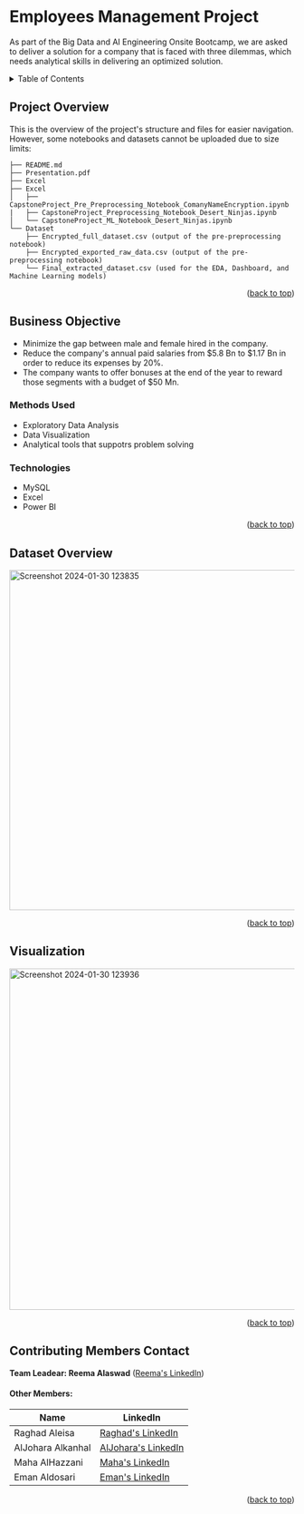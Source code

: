 
# Employees Management Project

As part of the Big Data and AI Engineering Onsite Bootcamp, we are asked to deliver a solution for a company that is faced with three dilemmas, which needs analytical skills in delivering an optimized solution. 


<!-- TABLE OF CONTENTS -->
<details>
  <summary>Table of Contents</summary>
  <ol>
    <li><a href="#project-overview">Project Overview</a></li>
    <li>
    <a href="#business-objective">Business Objective</a>
      <ul>
        <li><a href="#methods-used">Methods Used</a></li>
        <li><a href="#technologies">Technologies</a></li>
      </ul>
    </li>
    <li><a href="#dataset-overview">Dataset Overview</a></li>
    <li><a href="#visualization">Visualization</a></li>
    <li><a href="#contributing-members-contact">Contributing Members Contact</a></li>
  </ol>
</details>

##
## Project Overview

This is the overview of the project's structure and files for easier navigation. However, some notebooks and datasets cannot be uploaded due to size limits:

```
├── README.md
├── Presentation.pdf
├── Excel
├── Excel
│   ├── CapstoneProject_Pre_Preprocessing_Notebook_ComanyNameEncryption.ipynb 
|   ├── CapstoneProject_Preprocessing_Notebook_Desert_Ninjas.ipynb
│   └── CapstoneProject_ML_Notebook_Desert_Ninjas.ipynb
└── Dataset
    ├── Encrypted_full_dataset.csv (output of the pre-preprocessing notebook) 
    ├── Encrypted_exported_raw_data.csv (output of the pre-preprocessing notebook) 
    └── Final_extracted_dataset.csv (used for the EDA, Dashboard, and Machine Learning models)
```

<p align="right">(<a href="#readme-top">back to top</a>)</p>

## Business Objective

- Minimize the gap between male and female hired in the company.
- Reduce the company's annual paid salaries from $5.8 Bn to $1.17 Bn in order to reduce its expenses by 20%.
- The company wants to offer bonuses at the end of the year to reward those segments with a budget of $50 Mn.



### Methods Used
* Exploratory Data Analysis
* Data Visualization
* Analytical tools that suppotrs problem solving 


### Technologies
* MySQL
* Excel
* Power BI

<p align="right">(<a href="#readme-top">back to top</a>)</p>

## Dataset Overview

<img width="600" alt="Screenshot 2024-01-30 123835" src="https://github.com/RghdE/BDAI-W2-Employees-Management/assets/53378171/f987fb7b-f9f4-4eb9-bab7-cb4a68c26837">


<p align="right">(<a href="#readme-top">back to top</a>)</p>


## Visualization

<img width="602" alt="Screenshot 2024-01-30 123936" src="https://github.com/RghdE/BDAI-W2-Employees-Management/assets/53378171/43a2f8df-7fd2-4bb8-9bb1-c890a19e241d">

<p align="right">(<a href="#readme-top">back to top</a>)</p>


## Contributing Members Contact

**Team Leadear: Reema Alaswad** ([Reema's LinkedIn](https://www.linkedin.com/in/reema-alaswad-2002a3188/))

#### Other Members:

|Name     |  LinkedIn   | 
|---------|-----------------|
| Raghad Aleisa | [Raghad's LinkedIn](https://www.linkedin.com/in/rghde)  |
| AlJohara Alkanhal | [AlJohara's LinkedIn](https://www.linkedin.com/in/joharaalkanhal/) |
| Maha AlHazzani | [Maha's LinkedIn](https://www.linkedin.com/in/mahazzani/)  |
| Eman Aldosari | [Eman's LinkedIn](https://www.linkedin.com/in/eman-aldosari-51215a204/)  |

<p align="right">(<a href="#readme-top">back to top</a>)</p>
